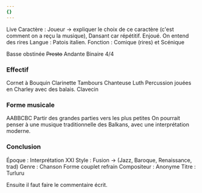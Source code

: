 ```yaml
---
{}
---
```


Live
Caractère : Joueur → expliquer le choix de ce caractère  (c'est comment on a reçu la musique), Dansant car répétitif. Enjoué. 
On entend des rires 
Langue : Patois italien. 
Fonction : Comique (rires) et Scénique

Basse obstinée
~~Presto~~ Andante
 Binaire 4/4
### Effectif
Cornet à Bouquin
Clarinette
Tambours
Chanteuse
Luth
Percussion jouées en Charley avec des balais. 
Clavecin
### Forme musicale
AABBCBC
Partir des grandes parties vers les plus petites 
On pourrait penser à une musique traditionnelle des Balkans, avec une interprétation moderne. 

### Conclusion 
Époque : Interprétation XXI
Style : Fusion → (Jazz, Baroque, Renaissance, trad)
Genre : Chanson
Forme couplet refrain
Compositeur : Anonyme
Titre : Turluru 

Ensuite il faut faire le commentaire écrit. 
